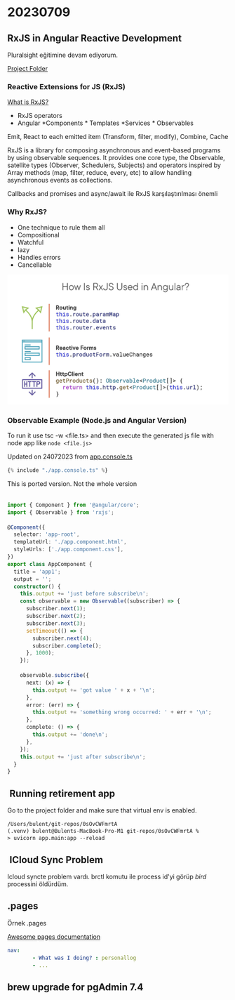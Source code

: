 # 20230709

## RxJS in Angular Reactive Development

Pluralsight eğitimine devam ediyorum.

[Project Folder](file:///Users/bulent/git-repos/angular-ws/reactive-forms)

### Reactive Extensions for JS (RxJS)

[What is RxJS?
](https://rxjs.dev/guide/overview)

- RxJS operators
- Angular
        *Components
        * Templates
        *Services
        * Observables

Emit, React to each emitted item (Transform, filter, modify), Combine, Cache

RxJS is a library for composing asynchronous and event-based programs by using observable sequences. It provides one core type, the Observable, satellite types (Observer, Schedulers, Subjects) and operators inspired by Array methods (map, filter, reduce, every, etc) to allow handling asynchronous events as collections.

Callbacks and promises and async/await ile RxJS karşılaştırılması önemli

### Why RxJS?

- One technique to rule them all
- Compositional
- Watchful
- lazy
- Handles errors
- Cancellable

![RxJS-Angular](<Screenshot 2023-07-09 at 15.08.09.png>)

### Observable Example (Node.js and Angular Version)

To run it use tsc -w <file.ts> and then execute the generated js file with node app like ```node <file.js>```

Updated on 24072023 from [app.console.ts](file:///Users/bulent/git-repos/personallog/0907202301/app1/src/app/app.console.ts)

```typescript title="app.console.ts from file"
{% include "./app.console.ts" %}
```

This is ported version. Not the whole version

```typescript title="app.component.ts"

import { Component } from '@angular/core';
import { Observable } from 'rxjs';

@Component({
  selector: 'app-root',
  templateUrl: './app.component.html',
  styleUrls: ['./app.component.css'],
})
export class AppComponent {
  title = 'app1';
  output = '';
  constructor() {
    this.output += 'just before subscribe\n';
    const observable = new Observable((subscriber) => {
      subscriber.next(1);
      subscriber.next(2);
      subscriber.next(3);
      setTimeout(() => {
        subscriber.next(4);
        subscriber.complete();
      }, 1000);
    });

    observable.subscribe({
      next: (x) => {
        this.output += 'got value ' + x + '\n';
      },
      error: (err) => {
        this.output += 'something wrong occurred: ' + err + '\n';
      },
      complete: () => {
        this.output += 'done\n';
      },
    });
    this.output += 'just after subscribe\n';
  }
}
```

##  Running retirement app

Go to the project folder and make sure that virtual env is enabled.

```console
/Users/bulent/git-repos/0sOvCWFmrtA
(.venv) bulent@Bulents-MacBook-Pro-M1 git-repos/0sOvCWFmrtA % 
> uvicorn app.main:app --reload
```

##  ICloud Sync Problem

Icloud syncte problem vardı. brctl komutu ile process id'yi görüp *bird* processini öldürdüm.

## .pages

Örnek .pages

[Awesome pages documentation](https://github.com/lukasgeiter/mkdocs-awesome-pages-plugin)

```yaml
nav:
        - What was I doing? : personallog
        - ...
```

## brew upgrade for pgAdmin 7.4
